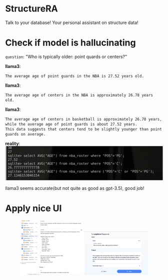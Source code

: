 # StructureRA
Talk to your database!
Your personal assistant on structure data!

# Check if model is hallucinating

`question`: "Who is typically older: point quards or centers?"

**llama3**:
```
The average age of point guards in the NBA is 27.52 years old.
```

**llama3**:
```
The average age of centers in the NBA is approximately 26.78 years old.
```
**llama3**:
```
The average age of centers in basketball is approximately 26.78 years, 
while the average age of point guards is about 27.52 years. 
This data suggests that centers tend to be slightly younger than point guards on average.
```

**reality**:
<img src="human_check_result.png" alt="human_check_result"/>

llama3 seems accurate(but not quite as good as gpt-3.5), good job!


# Apply nice UI
<p align="center">
    <img src="SQL-agent-process.png" alt="UI" height=40% width=40%/>
    <img src="result-response.png" alt="UI-response" height=40% width=40%/>
</p>

